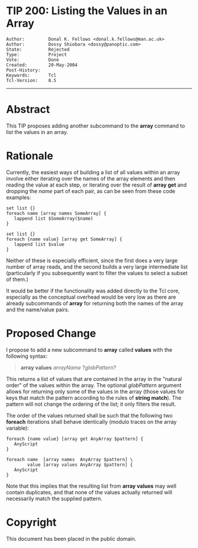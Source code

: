 # TIP 200: Listing the Values in an Array
	Author:         Donal K. Fellows <donal.k.fellows@man.ac.uk>
	Author:         Dossy Shiobara <dossy@panoptic.com>
	State:          Rejected
	Type:           Project
	Vote:           Done
	Created:        20-May-2004
	Post-History:   
	Keywords:       Tcl
	Tcl-Version:    8.5
-----

# Abstract

This TIP proposes adding another subcommand to the **array** command
to list the values in an array.

# Rationale

Currently, the easiest ways of building a list of all values within an
array involve either iterating over the names of the array elements
and then reading the value at each step, or iterating over the result
of **array get** and dropping the _name_ part of each pair, as can
be seen from these code examples:

	set list {}
	foreach name [array names SomeArray] {
	   lappend list $SomeArray($name)
	}
	
	set list {}
	foreach {name value} [array get SomeArray] {
	   lappend list $value
	}

Neither of these is especially efficient, since the first does a very
large number of array reads, and the second builds a very large
intermediate list \(particularly if you subsequently want to filter the
values to select a subset of them.\)

It would be better if the functionality was added directly to the Tcl
core, especially as the conceptual overhead would be very low as there
are already subcommands of **array** for returning both the names of
the array and the name/value pairs.

# Proposed Change

I propose to add a new subcommand to **array** called **values**
with the following syntax:

 > **array values** _arrayName_ ?_globPattern_?

This returns a list of values that are contained in the array in the
"natural order" of the values within the array.  The optional
_globPattern_ argument allows for returning only some of the values
in the array \(those values for keys that match the pattern according
to the rules of **string match**\).  The pattern will not change the
ordering of the list; it only filters the result.

The order of the values returned shall be such that the following two
**foreach** iterations shall behave identically \(modulo traces on
the array variable\):

	foreach {name value} [array get AnyArray $pattern] {
	   AnyScript
	}

	foreach name  [array names  AnyArray $pattern] \
	        value [array values AnyArray $pattern] {
	   AnyScript
	}

Note that this implies that the resulting list from **array values**
may well contain duplicates, and that none of the values actually
returned will necessarily match the supplied pattern.

# Copyright

This document has been placed in the public domain.

